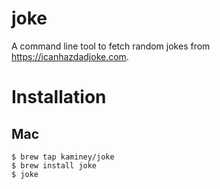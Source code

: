 # joke
A command line tool to fetch random jokes from https://icanhazdadjoke.com.

# Installation

## Mac
  ```
  $ brew tap kaminey/joke
  $ brew install joke
  $ joke
  ```
